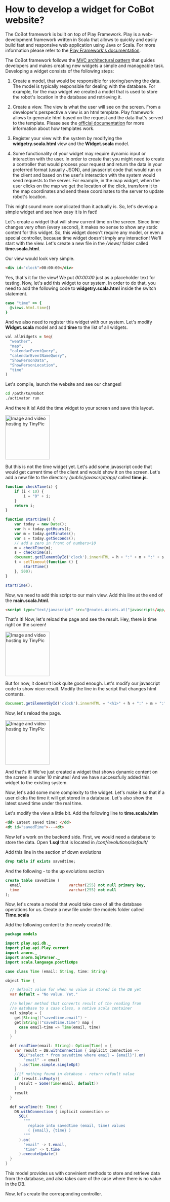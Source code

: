# How to develop a widget for CoBot website?

The CoBot framework is built on top of Play Framework. Play is a web-development framework
written in Scala that allows to quickly and easily build fast and responsive
web application using Java or Scala. For more information please refer to the [Play Framework's documentation](http://www.playframework.com/documentation/2.3.x/Home).

The CoBot framework follows the [MVC architectural pattern](http://en.wikipedia.org/wiki/Model%E2%80%93view%E2%80%93controller) that guides developers
and makes creating new widgets a simple and manageable task.
Developing a widget consists of the following steps:

1. Create a model, that would be responsible for storing/serving the data.
The model is typically responsible for dealing with the database.
For example, for the map widget we created a model that is used to store the robot's
location in the database and retrieving it.

2. Create a view. The view is what the user will see on the screen.
From a developer's perspective a view is an html template. Play framework
allows to generate html based on the request and the data that's served to the template.
Please see the [official documentation](http://www.playframework.com/documentation/2.3.x/ScalaTemplates) for more information about how templates work.

3. Register your view with the system by modifying the **widgetry.scala.html** view and the **Widget.scala** model.

4. Some functionality of your widget may require dynamic input or interaction with the user.
In order to create that you might need to create a controller that would process your request
and return the data in your preferred format (usually JSON), and javascript code that
would run on the client and based on the user's interaction with the system would send requests to the server.
For example, in the map widget, when the user clicks on the map we get the location of the click,
transform it to the map coordinates and send these coordinates to the server to update robot's location.

This might sound more complicated than it actually is. So, let's develop a
simple widget and see how easy it is in fact!

Let's create a widget that will show current time on the screen.
Since time changes very often (every second),
it makes no sense to show any static content for this widget.
So, this widget doesn't require any model, or even a special controller, because time widget doesn't imply any interaction!
We'll start with the view.
Let's create a new file in the */views/* folder called **time.scala.html**.

Our view would look very simple.

```html
<div id="clock">00:00:00</div>
```

Yes, that's it for the view! We put *00:00:00* just as a placeholder text for testing.
Now, let's add this widget to our system. In order to do that, you need to add the following code to
**widgetry.scala.html** inside the switch statement.

```ruby
case "time" => {
  @views.html.time()
}
```
And we also need to register this widget with our system. Let's modify **Widget.scala** model and add **time** to the list of all widgets.

```ruby
val allWidgets = Seq(
  "weather",
  "map",
  "calendarEventQuery",
  "calendarEventNameQuery",
  "ShowPersonData",
  "ShowPersonLocation",
  "time"
)
```

Let's compile, launch the website and see our changes!

```bash
cd /path/to/Nobot
./activator run
```

And there it is! Add the time widget to your screen and save this layout.

<a href="http://tinypic.com?ref=ibbfo8" target="_blank"><img src="http://i59.tinypic.com/ibbfo8.png" border="0" alt="Image and video hosting by TinyPic" width="140" height="140"></a>

But this is not the time widget yet. Let's add some javascript code that would get current time of the client and would show it on the screen.
Let's add a new file to the directory */public/javascript/app/* called **time.js**.

```javascript
function checkTime(i) {
    if (i < 10) {
        i = "0" + i;
    }
    return i;
}

function startTime() {
    var today = new Date();
    var h = today.getHours();
    var m = today.getMinutes();
    var s = today.getSeconds();
    // add a zero in front of numbers<10
    m = checkTime(m);
    s = checkTime(s);
    document.getElementById('clock').innerHTML = h + ":" + m + ":" + s;
    t = setTimeout(function () {
        startTime()
    }, 500);
}

startTime();
```

Now, we need to add this script to our main view. Add this line at the end of the **main.scala.html**.

```html
<script type="text/javascript" src="@routes.Assets.at("javascripts/app/time.js")"></script>
```

That's it! Now, let's reload the page and see the result.
Hey, there is time right on the screen!

<a href="http://tinypic.com?ref=29dvgpf" target="_blank"><img src="http://i62.tinypic.com/29dvgpf.png" border="0" alt="Image and video hosting by TinyPic" width="140" height="140"></a>

But for now, it doesn't look quite good enough. Let's modify our javascript code to show
nicer result.
Modify the line in the script that changes html contents.

```javascript
document.getElementById('clock').innerHTML = "<h1>" + h + ":" + m + ":" + s + "</h1>";
```

Now, let's reload the page.

<a href="http://tinypic.com?ref=igiyq9" target="_blank"><img src="http://i61.tinypic.com/igiyq9.png" border="0" alt="Image and video hosting by TinyPic" width="140" height="140"></a>

And that's it! We've just created a widget that shows dynamic content on the screen
in under 10 minutes! And we have successfully added this widget to the existing system.

Now, let's add some more complexity to the widget. Let's make it so that
if a user clicks the time it will get stored in a database. Let's also show the latest saved time under the real time.

Let's modify the view a little bit. Add the following line to **time.scala.htlm**

```html
<dd> Latest saved time: </dd>
<dt id="savedTime">---<dt>
```

Now let's work on the backend side. First, we would need a database to store the data.
Open **1.sql** that is located in */conf/evolutions/default/*

Add this line in the section of down evolutions

```sql
drop table if exists savedtime;
```

And the following - to the up evolutions section
```sql
create table savedtime (
  email                     varchar(255) not null primary key,
  time                      varchar(255) not null
);
```

Now, let's create a model that would take care of all the database operations for us.
Create a new file under the models folder called **Time.scala**

Add the following content to the newly created file.

```java
package models

import play.api.db._
import play.api.Play.current
import anorm._
import anorm.SqlParser._
import scala.language.postfixOps

case class Time (email: String, time: String)

object Time {

  // default value for when no value is stored in the DB yet
  var default = "No value. Yet."

  //a helper method that converts result of the reading from
  //a database to a case class, a native scala container
  val simple = {
    get[String]("savedtime.email") ~
    get[String]("savedtime.time") map {
      case email~time => Time(email, time)
    }
  }

  def readTime(email: String): Option[Time] = {
    var result = DB.withConnection { implicit connection =>
      SQL("select * from savedtime where email = {email}").on(
        "email" -> email
      ).as(Time.simple.singleOpt)
    }
    //if nothing found in database - return refault value
    if (result.isEmpty){
      result = Some(Time(email, default))
    }
    result
  }

  def saveTime(t: Time) {
    DB.withConnection { implicit connection =>
      SQL(
        """
          replace into savedtime (email, time) values
          ( {email}, {time} )
        """
      ).on(
        "email" -> t.email,
        "time" -> t.time
      ).executeUpdate()
  }
}
```

This model provides us with convinient methods to store and retrieve data from
the database, and also takes care of the case where there is no value in the DB.

Now, let's create the corresponding controller.
